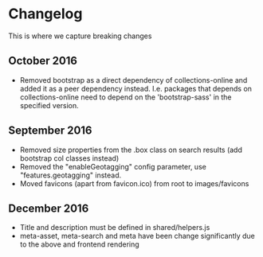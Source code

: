 # Changelog

This is where we capture breaking changes

## October 2016

- Removed bootstrap as a direct dependency of collections-online and added it as
  a peer dependency instead. I.e. packages that depends on collections-online
  need to depend on the 'bootstrap-sass' in the specified version.

## September 2016

- Removed size properties from the .box class on search results (add bootstrap col classes instead)
- Removed the "enableGeotagging" config parameter, use "features.geotagging" instead.
- Moved favicons (apart from favicon.ico) from root to images/favicons

## December 2016

- Title and description must be defined in shared/helpers.js
- meta-asset, meta-search and meta have been change significantly due to the
  above and frontend rendering
